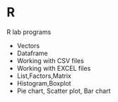 # R

R lab programs
 - Vectors 
 - Dataframe 
 - Working with CSV files
 - Working with EXCEL files
 - List,Factors,Matrix
 - Histogram,Boxplot
 - Pie chart, Scatter plot, Bar chart
